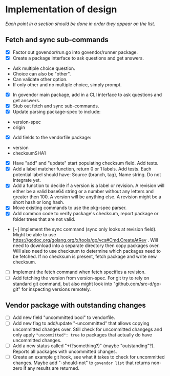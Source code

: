 # Implementation of design

*Each point in a section should be done in order they appear on the list.*

## Fetch and sync sub-commands

 - [x] Factor out govendor/run.go into govendor/runner package.
 - [x] Create a package interface to ask questions and get answers.
  * Ask multiple choice question.
  * Choice can also be "other".
  * Can validate other option.
  * If only other and no multiple choice, simply prompt.
 - [x] In govendor main package, add in a CLI interface to ask questions and get answers.
 - [x] Stub out fetch and sync sub-commands.
 - [x] Update parsing package-spec to include:
  * version-spec
  * origin
 - [x] Add fields to the vendorfile package:
  * version
  * checksumSHA1
 - [x] Have "add" and "update" start populating checksum field. Add tests.
 - [x] Add a label matcher function, return 0 or 1 labels. Add tests. 
		Each potential label should have: Source {branch, tag}, Name string.
		Do not integrate yet.
 - [x] Add a function to decide if a version is a label or revision.
		A revision will either be a valid base64 string or a number without
		any letters and greater then 100. A version will be anything else.
		A revision might be a short hash or long hash.
 - [x] Move existing commands to use the pkg-spec parser.
 - [x] Add common code to verify package's checksum, report package or folder trees that are not valid.
 - [~] Implement the sync command (sync only looks at revision field).
		Might be able to use
		https://godoc.org/golang.org/x/tools/go/vcs#Cmd.CreateAtRev .
		Will need to download into a separate directory then copy packages
		over. Will also need to use checksum to determine which packages
		need to be fetched. If no checksum is present, fetch package
		and write new checksum.
 - [ ] Implement the fetch command when fetch specifies a revision.
 - [ ] Add fetching the version from version-spec. For git try to rely
		on standard git command, but also might look into
		"github.com/src-d/go-git" for inspecting versions remotely.

## Vendor package with outstanding changes

 - [ ] Add new field "uncommitted bool" to vendorfile.
 - [ ] Add new flag to add/update "-uncommitted" that allows copying
		uncommitted changes over. Still check for uncommitted changegs
		and only apply `"uncommitted": true` to packages that actually do
		have uncommitted changes.
 - [ ] Add a new status called "+(?something?)" (maybe "outstanding"?).
		Reports all packages with uncommitted changes.
 - [ ] Create an example git hook, see what it takes to check for uncommitted
		changes. Maybe add "-should-not" to `govendor list` that returns
		non-zero if any results are returned.
